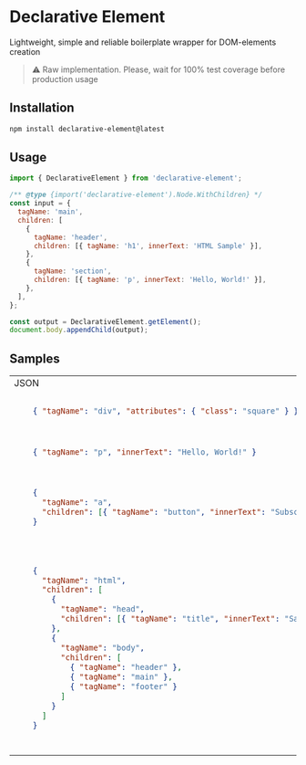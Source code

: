 # Declarative Element

Lightweight, simple and reliable boilerplate wrapper for DOM-elements creation

> ⚠️ Raw implementation. Please, wait for 100% test coverage before production usage

## Installation

```bash
npm install declarative-element@latest
```

## Usage

```javascript
import { DeclarativeElement } from 'declarative-element';

/** @type {import('declarative-element').Node.WithChildren} */
const input = {
  tagName: 'main',
  children: [
    {
      tagName: 'header',
      children: [{ tagName: 'h1', innerText: 'HTML Sample' }],
    },
    {
      tagName: 'section',
      children: [{ tagName: 'p', innerText: 'Hello, World!' }],
    },
  ],
};

const output = DeclarativeElement.getElement();
document.body.appendChild(output);
```

## Samples

<table>
<tr>
  <td>JSON</td>
  <td>HTML</td>
  <td>JS</td>
</tr>

<tr>
<td>

```json
    { "tagName": "div", "attributes": { "class": "square" } }
```

</td>
<td>

```html
<div class="square"></div>
```

</td>
<td>

```javascript
const element = document.createElement('div');
element.classList.add('square');
```

</td>
</tr>

<tr>
<td>

```json
    { "tagName": "p", "innerText": "Hello, World!" }
```

</td>
<td>

```html
<p>Hello, World!</p>
```

</td>
<td>

```javascript
const element = document.createElement('p');
element.innerHTML = 'Hello, World!';
```

</td>
</tr>

<tr>
<td>

```json
    {
      "tagName": "a",
      "children": [{ "tagName": "button", "innerText": "Subscribe" }]
    }
```

</td>
<td>

```html
<a>
  <button>Subscribe</button>
</a>
```

</td>
<td>

```javascript
const buttonElement = document.createElement('button');
element.innerHTML = 'Subscribe';

const anchorElement = document.createElement('a');
anchorElement.appendChild(buttonElement);
```

</td>
</tr>

<tr>
<td>

```json
    {
      "tagName": "html",
      "children": [
        {
          "tagName": "head",
          "children": [{ "tagName": "title", "innerText": "Sample" }]
        },
        {
          "tagName": "body",
          "children": [
            { "tagName": "header" },
            { "tagName": "main" },
            { "tagName": "footer" }
          ]
        }
      ]
    }
```

</td>
<td>

```html
<html>
  <head>
    <title>Sample</title>
  </head>

  <body>
    <header></header>

    <main></main>

    <footer></footer>
  </body>
</html>
```

</td>
<td>

```javascript
const titleElement = document.createElement('title');
titleElement.innerHTML = 'Sample';

const headElement = document.createElement('head');
headElement.appendChild(titleElement);

const headerElement = document.createElement('header');

const mainElement = document.createElement('main');

const footerElement = document.createElement('footer');

const bodyElement = document.createElement('body');
bodyElement.appendChild(headerElement);
bodyElement.appendChild(mainElement);
bodyElement.appendChild(footerElement);

const htmlElement = document.createElement('html');
htmlElement.appendChild(headElement);
htmlElement.appendChild(bodyElement);
```

</td>
</tr>

</table>
